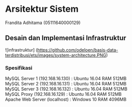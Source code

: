 # Arsitektur Sistem
Frandita Adhitama (05111640000129)


## Desain dan Implementasi Infrastruktur
![infrastruktur] (https://github.com/odeloen/basis-data-terdistribusi/ets/images/system-architecture.PNG)

### Spesifikasi
MySQL Server 1 (192.168.16.130) : Ubuntu 16.04 RAM 512MB  
MySQL Server 2 (192.168.16.131) : Ubuntu 16.04 RAM 512MB  
MySQL Server 3 (192.168.16.132) : Ubuntu 16.04 RAM 512MB  
MySQL Proxy (192.168.16.129) : Ubuntu 16.04 RAM 512MB  
Apache Web Server (localhost) : Windows 10 RAM 4096MB  